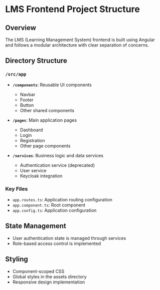 # LMS Frontend Project Structure

## Overview
The LMS (Learning Management System) frontend is built using Angular and follows a modular architecture with clear separation of concerns.

## Directory Structure

### `/src/app`
- **`/components`**: Reusable UI components
  - Navbar
  - Footer
  - Button
  - Other shared components

- **`/pages`**: Main application pages
  - Dashboard
  - Login
  - Registration
  - Other page components

- **`/services`**: Business logic and data services
  - Authentication service (deprecated)
  - User service
  - Keycloak integration

### Key Files
- `app.routes.ts`: Application routing configuration
- `app.component.ts`: Root component
- `app.config.ts`: Application configuration

## State Management
- User authentication state is managed through services
- Role-based access control is implemented

## Styling
- Component-scoped CSS
- Global styles in the assets directory
- Responsive design implementation
